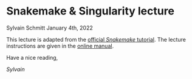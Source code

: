 Snakemake & Singularity lecture
================
Sylvain Schmitt
January 4th, 2022

This lecture is adapted from the [official *Snakemake* tutorial](https://snakemake.readthedocs.io/en/stable/tutorial/tutorial.html).
The lecture instructions are given in the [online manual](https://sylvainschmitt.github.io/snakemakeLecture/).

Have a nice reading,

*Sylvain*
